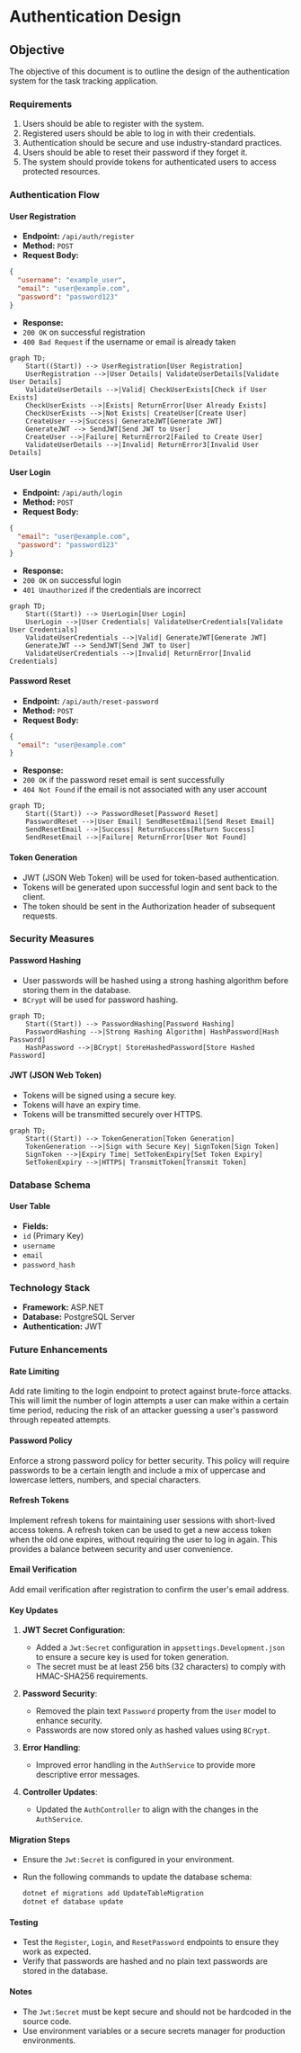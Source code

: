 # Authentication Design

## Objective

The objective of this document is to outline the design of the authentication system for the task tracking application.

### Requirements

1. Users should be able to register with the system.
2. Registered users should be able to log in with their credentials.
3. Authentication should be secure and use industry-standard practices.
4. Users should be able to reset their password if they forget it.
5. The system should provide tokens for authenticated users to access protected resources.

### Authentication Flow

#### User Registration

- **Endpoint:** `/api/auth/register`
- **Method:** `POST`
- **Request Body:**

```json
{
  "username": "example_user",
  "email": "user@example.com",
  "password": "password123"
}
```

- **Response:**
- `200 OK` on successful registration
- `400 Bad Request` if the username or email is already taken

```mermaid
graph TD;
    Start((Start)) --> UserRegistration[User Registration]
    UserRegistration -->|User Details| ValidateUserDetails[Validate User Details]
    ValidateUserDetails -->|Valid| CheckUserExists[Check if User Exists]
    CheckUserExists -->|Exists| ReturnError[User Already Exists]
    CheckUserExists -->|Not Exists| CreateUser[Create User]
    CreateUser -->|Success| GenerateJWT[Generate JWT]
    GenerateJWT --> SendJWT[Send JWT to User]
    CreateUser -->|Failure| ReturnError2[Failed to Create User]
    ValidateUserDetails -->|Invalid| ReturnError3[Invalid User Details]
```

#### User Login

- **Endpoint:** `/api/auth/login`
- **Method:** `POST`
- **Request Body:**

```json
{
  "email": "user@example.com",
  "password": "password123"
}
```

- **Response:**
- `200 OK` on successful login
- `401 Unauthorized` if the credentials are incorrect

```mermaid
graph TD;
    Start((Start)) --> UserLogin[User Login]
    UserLogin -->|User Credentials| ValidateUserCredentials[Validate User Credentials]
    ValidateUserCredentials -->|Valid| GenerateJWT[Generate JWT]
    GenerateJWT --> SendJWT[Send JWT to User]
    ValidateUserCredentials -->|Invalid| ReturnError[Invalid Credentials]
```

#### Password Reset

- **Endpoint:** `/api/auth/reset-password`
- **Method:** `POST`
- **Request Body:**

``` json
{
  "email": "user@example.com"
}
```

- **Response:**
- `200 OK` if the password reset email is sent successfully
- `404 Not Found` if the email is not associated with any user account

```mermaid
graph TD;
    Start((Start)) --> PasswordReset[Password Reset]
    PasswordReset -->|User Email| SendResetEmail[Send Reset Email]
    SendResetEmail -->|Success| ReturnSuccess[Return Success]
    SendResetEmail -->|Failure| ReturnError[User Not Found]
```

#### Token Generation

- JWT (JSON Web Token) will be used for token-based authentication.
- Tokens will be generated upon successful login and sent back to the client.
- The token should be sent in the Authorization header of subsequent requests.

### Security Measures

#### Password Hashing

- User passwords will be hashed using a strong hashing algorithm before storing them in the database.
- `BCrypt` will be used for password hashing.

```mermaid
graph TD;
    Start((Start)) --> PasswordHashing[Password Hashing]
    PasswordHashing -->|Strong Hashing Algorithm| HashPassword[Hash Password]
    HashPassword -->|BCrypt| StoreHashedPassword[Store Hashed Password]
```

#### JWT (JSON Web Token)

- Tokens will be signed using a secure key.
- Tokens will have an expiry time.
- Tokens will be transmitted securely over HTTPS.

```mermaid
graph TD;
    Start((Start)) --> TokenGeneration[Token Generation]
    TokenGeneration -->|Sign with Secure Key| SignToken[Sign Token]
    SignToken -->|Expiry Time| SetTokenExpiry[Set Token Expiry]
    SetTokenExpiry -->|HTTPS| TransmitToken[Transmit Token]
```

### Database Schema

#### User Table

- **Fields:**
- `id` (Primary Key)
- `username`
- `email`
- `password_hash`

### Technology Stack

- **Framework:** ASP.NET
- **Database:** PostgreSQL Server
- **Authentication:** JWT

### Future Enhancements

#### Rate Limiting

Add rate limiting to the login endpoint to protect against brute-force attacks. This will limit the number of login attempts a user can make within a certain time period, reducing the risk of an attacker guessing a user's password through repeated attempts.

#### Password Policy

Enforce a strong password policy for better security. This policy will require passwords to be a certain length and include a mix of uppercase and lowercase letters, numbers, and special characters.

#### Refresh Tokens

 Implement refresh tokens for maintaining user sessions with short-lived access tokens. A refresh token can be used to get a new access token when the old one expires, without requiring the user to log in again. This provides a balance between security and user convenience.

#### Email Verification

Add email verification after registration to confirm the user's email address.

#### Key Updates

1. **JWT Secret Configuration**:
   - Added a `Jwt:Secret` configuration in `appsettings.Development.json` to ensure a secure key is used for token generation.
   - The secret must be at least 256 bits (32 characters) to comply with HMAC-SHA256 requirements.

2. **Password Security**:
   - Removed the plain text `Password` property from the `User` model to enhance security.
   - Passwords are now stored only as hashed values using `BCrypt`.

3. **Error Handling**:
   - Improved error handling in the `AuthService` to provide more descriptive error messages.

4. **Controller Updates**:
   - Updated the `AuthController` to align with the changes in the `AuthService`.

#### Migration Steps

- Ensure the `Jwt:Secret` is configured in your environment.
- Run the following commands to update the database schema:

  ```bash
  dotnet ef migrations add UpdateTableMigration
  dotnet ef database update
  ```

#### Testing

- Test the `Register`, `Login`, and `ResetPassword` endpoints to ensure they work as expected.
- Verify that passwords are hashed and no plain text passwords are stored in the database.

#### Notes

- The `Jwt:Secret` must be kept secure and should not be hardcoded in the source code.
- Use environment variables or a secure secrets manager for production environments.
